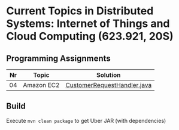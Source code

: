 # Current Topics in Distributed Systems: Internet of Things and Cloud Computing (623.921, 20S)

## Programming Assignments

|Nr|Topic|Solution|
|---|---|---|
|04|Amazon EC2|[CustomerRequestHandler.java](./src/main/java/seminar/CustomerRequestHandler.java)|

## Build

Execute `mvn clean package` to get Uber JAR (with dependencies)
